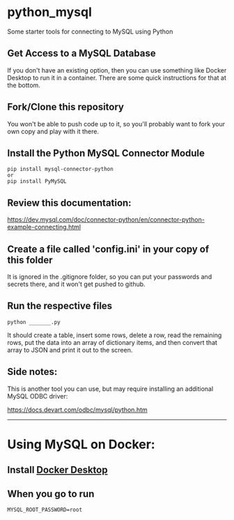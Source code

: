 # python_mysql
Some starter tools for connecting to MySQL using Python

## Get Access to a MySQL Database
If you don't have an existing option, then you can use something like Docker Desktop to run it in a container. There are some quick instructions for that at the bottom.

## Fork/Clone this repository
You won't be able to push code up to it, so you'll probably want to fork your own copy and play with it there.

## Install the Python MySQL Connector Module
```
pip install mysql-connector-python
or
pip install PyMySQL
```

## Review this documentation:
https://dev.mysql.com/doc/connector-python/en/connector-python-example-connecting.html

## Create a file called 'config.ini' in your copy of this folder
It is ignored in the .gitignore folder, so you can put your passwords and secrets there, and it won't get pushed to github.

## Run the respective files
```
python _______.py
```
It should create a table, insert some rows, delete a row, read the remaining rows, put the data into an array of dictionary items, and then convert that array to JSON and print it out to the screen.

## Side notes:
This is another tool you can use, but may require installing an additional MySQL ODBC driver:

https://docs.devart.com/odbc/mysql/python.htm


--------------------------------------------------------

# Using MySQL on Docker:

## Install <a href="">Docker Desktop</a>

## When you go to run 
```
MYSQL_ROOT_PASSWORD=root
```


